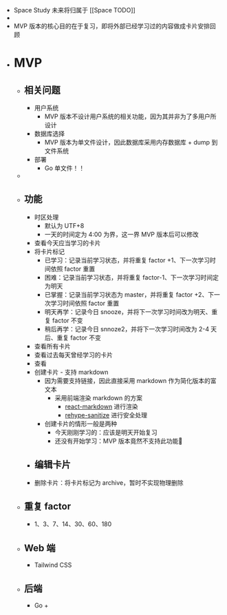 - Space Study 未来将归属于 [[Space TODO]]
-
- MVP 版本的核心目的在于复习，即将外部已经学习过的内容做成卡片安排回顾
- # MVP
	- ## 相关问题
		- 用户系统
			- MVP 版本不设计用户系统的相关功能，因为其并非为了多用户所设计
		- 数据库选择
			- MVP 版本为单文件设计，因此数据库采用内存数据库 + dump 到文件系统
		- 部署
			- Go 单文件！！
	-
	- ## 功能
		- 时区处理
			- 默认为 UTF+8
			- 一天的时间定为 4:00 为界，这一界 MVP 版本后可以修改
		- 查看今天应当学习的卡片
		- 将卡片标记
			- 已学习：记录当前学习状态，并将重复 factor +1、下一次学习时间依照 factor 重置
			- 困难：记录当前学习状态，并将重复 factor-1、下一次学习时间定为明天
			- 已掌握：记录当前学习状态为 master，并将重复 factor +2、下一次学习时间依照 factor 重置
			- 明天再学：记录今日 snooze，并将下一次学习时间改为明天、重复 factor 不变
			- 稍后再学：记录今日 snnoze2，并将下一次学习时间改为 2-4 天后、重复 factor 不变
		- 查看所有卡片
		- 查看过去每天曾经学习的卡片
		- 查看
		- 创建卡片 - 支持 markdown
			- 因为需要支持链接，因此直接采用 markdown 作为简化版本的富文本
				- 采用前端渲染 markdown 的方案
					- [react-markdown](https://github.com/remarkjs/react-markdown) 进行渲染
					- [rehype-sanitize](https://github.com/rehypejs/rehype-sanitize) 进行安全处理
			- 创建卡片的情形一般是两种
				- 今天刚刚学习的：应该是明天开始复习
				- 还没有开始学习：MVP 版本竟然不支持此功能🌚
		- 编辑卡片
			-
		- 删除卡片：将卡片标记为 archive，暂时不实现物理删除
	- ## 重复 factor
		- 1、3、7、14、30、60、180
	- ## Web 端
		- Tailwind CSS
	- ## 后端
		- Go +